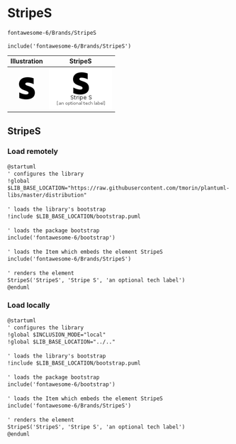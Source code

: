 # StripeS


```text
fontawesome-6/Brands/StripeS
```

```text
include('fontawesome-6/Brands/StripeS')
```



| Illustration | StripeS |
| :---: | :---: |
| ![illustration for Illustration](../../fontawesome-6/Brands/StripeS.png) | ![illustration for StripeS](../../fontawesome-6/Brands/StripeS.Local.png) |




## StripeS

### Load remotely
```plantuml
@startuml
' configures the library
!global $LIB_BASE_LOCATION="https://raw.githubusercontent.com/tmorin/plantuml-libs/master/distribution"

' loads the library's bootstrap
!include $LIB_BASE_LOCATION/bootstrap.puml

' loads the package bootstrap
include('fontawesome-6/bootstrap')

' loads the Item which embeds the element StripeS
include('fontawesome-6/Brands/StripeS')

' renders the element
StripeS('StripeS', 'Stripe S', 'an optional tech label')
@enduml
```

### Load locally
```plantuml
@startuml
' configures the library
!global $INCLUSION_MODE="local"
!global $LIB_BASE_LOCATION="../.."

' loads the library's bootstrap
!include $LIB_BASE_LOCATION/bootstrap.puml

' loads the package bootstrap
include('fontawesome-6/bootstrap')

' loads the Item which embeds the element StripeS
include('fontawesome-6/Brands/StripeS')

' renders the element
StripeS('StripeS', 'Stripe S', 'an optional tech label')
@enduml
```

